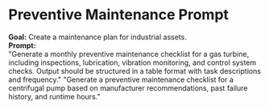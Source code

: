 # Preventive Maintenance Prompt
**Goal:** Create a maintenance plan for industrial assets.  
**Prompt:**  
"Generate a monthly preventive maintenance checklist for a gas turbine, including inspections, lubrication, vibration monitoring, and control system checks. Output should be structured in a table format with task descriptions and frequency."
"Generate a preventive maintenance checklist for a centrifugal pump based on manufacturer recommendations, past failure history, and runtime hours."
